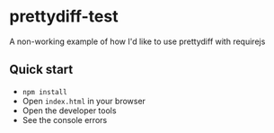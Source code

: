 # prettydiff-test
A non-working example of how I'd like to use prettydiff with requirejs

## Quick start
- `npm install`
- Open `index.html` in your browser
- Open the developer tools
- See the console errors

